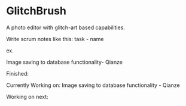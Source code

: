 # GlitchBrush
A photo editor with glitch-art based capabilities.

Write scrum notes like this:
task - name

ex.

Image saving to database functionality- Qianze

Finished:

Currently Working on:
Image saving to database functionality - Qianze

Working on next:
